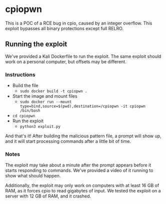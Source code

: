 # cpiopwn
This is a POC of a RCE bug in cpio, caused by an integer overflow. This exploit bypasses all binary protections except full RELRO.

## Running the exploit

We've provided a Kali Dockerfile to run the exploit. The same exploit should work on a personal computer, but offsets may be different.

### Instructions
* Build the file
  * `sudo docker build -t cpiopwn .`
* Start the image and mount files
  * `sudo docker run --mount type=bind,source=$(pwd),destination=/cpiopwn -it cpiopwn /bin/bash`
* `cd cpiopwn`
* Run the exploit
  * `python3 exploit.py`

And that's it! After building the malicious pattern file, a prompt will show up, and it will start processing commands after a little bit of time.

### Notes
The exploit may take about a minute after the prompt appears before it starts responding to commands. We've provided a video of it running to show what should happen.

Additionally, the exploit may only work on computers with at least 16 GB of RAM, as it forces cpio to read gigabytes of input. We tested the exploit on a server with 12 GB of RAM, and it crashed.
